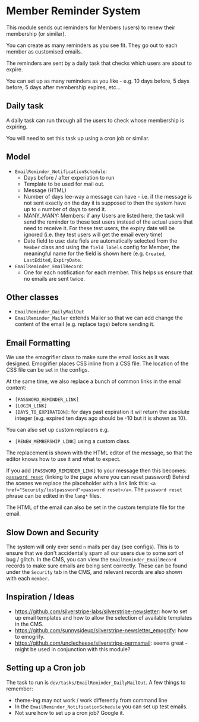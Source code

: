 # Member Reminder System

This module sends out reminders for Members (users) to renew their membership (or similar).

You can create as many reminders as you see fit. They go out to each member as customised emails.

The reminders are sent by a daily task that checks which users are about to expire. 

You can set up as many reminders as you like - e.g. 10 days before, 5 days before, 5 days after membership expires, etc...


Daily task
---

A daily task can run through all the users to check whose membership is expiring.
 
You will need to set this task up using a cron job or similar.


Model
---
 * `EmailReminder_NotificationSchedule`:
   * Days before / after experiation to run
   * Template to be used for mail out.
   * Message (HTML)
   * Number of days lee-way a message can have - i.e. if the message is not
     sent exactly on the day it is supposed to then the system have up to `n` number of days to send it.
   * MANY_MANY: Members: if any Users are listed here, the task will send the reminder to these test users instead of the actual users that need to receive it. For these test users, the expiry date will be ignored (i.e. they test users will get the email every time)
   * Date field to use: date fiels are automatically selected from the `Member` class and using the `field_labels` config for Member, the meaningful name for the field is shown here (e.g. `Created`, `LastEdited`, `ExpiryDate`.  
 * `EmailReminder_EmailRecord`:
   * One for each notification for each member. This helps us ensure
     that no emails are sent twice.


Other classes
---
 * `EmailReminder_DailyMailOut`
 * `EmailReminder_Mailer` extends Mailer so that we can add change the content of the email (e.g. replace tags) before sending it.


Email Formatting
---
We use the emogrifier class to make sure the email looks as it was designed.
Emogrifier places CSS inline from a CSS file.  The location of the CSS file can be set in the configs.

At the same time, we also replace a bunch of common links in the email content:
 * `[PASSWORD_REMINDER_LINK]`
 * `[LOGIN_LINK]`
 * `[DAYS_TO_EXPIRATION]`: for days past expiration it wil return the absolute integer (e.g. expired ten days ago should be -10 but it is shown as 10).  

You can also set up custom replacers e.g.
 * `[RENEW_MEMBERSHIP_LINK]` 
using a custom class. 


The replacement is shown with the HTML editor of the message, so that the editor knows how to use it and what to expect.

If you add `[PASSWORD_REMINDER_LINK]` to your message then this becomes: <u>`password reset`</u> (linking to the page where you can reset password)
Behind the scenes we replace the placeholder with a link link this: `<a href="Security/lostpassword">password reset</a>`.  The `password reset` phrase can be edited in the `lang*` files.

The HTML of the email can also be set in the custom template file for the email.

Slow Down and Security
---
The system will only ever send `n` mails per day (see configs).  This is to ensure that we don't accidentally spam all our users due to some sort of bug / glitch.  In the CMS, you can view the  `EmailReminder_EmailRecord` records to make sure emails are being sent correctly. These can be found under the `Security` tab in the CMS, and relevant records are also shown with each `member`.


Inspiration / Ideas
---
 * https://github.com/silverstripe-labs/silverstripe-newsletter: how to set up email templates and how to allow the selection of available templates in the CMS. 
 * https://github.com/sunnysideup/silverstripe-newsletter_emogrify: how to emogrify.
 * https://github.com/unclecheese/silverstripe-permamail: seems great - might be used in conjunction with this module?


Setting up a Cron job
---
The task to run is `dev/tasks/EmailReminder_DailyMailOut`. A few things to remember:
 * theme-ing may not work / work differently from command line
 * In the `EmailReminder_NotificationSchedule` you can set up test emails.
 * Not sure how to set up a cron job? Google it. 
